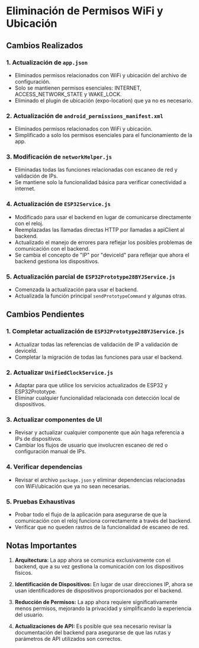 # Eliminación de Permisos WiFi y Ubicación

## Cambios Realizados

### 1. Actualización de `app.json`
- Eliminados permisos relacionados con WiFi y ubicación del archivo de configuración.
- Solo se mantienen permisos esenciales: INTERNET, ACCESS_NETWORK_STATE y WAKE_LOCK.
- Eliminado el plugin de ubicación (expo-location) que ya no es necesario.

### 2. Actualización de `android_permissions_manifest.xml`
- Eliminados permisos relacionados con WiFi y ubicación.
- Simplificado a solo los permisos esenciales para el funcionamiento de la app.

### 3. Modificación de `networkHelper.js`
- Eliminadas todas las funciones relacionadas con escaneo de red y validación de IPs.
- Se mantiene solo la funcionalidad básica para verificar conectividad a internet.

### 4. Actualización de `ESP32Service.js`
- Modificado para usar el backend en lugar de comunicarse directamente con el reloj.
- Reemplazadas las llamadas directas HTTP por llamadas a apiClient al backend.
- Actualizado el manejo de errores para reflejar los posibles problemas de comunicación con el backend.
- Se cambia el concepto de "IP" por "deviceId" para reflejar que ahora el backend gestiona los dispositivos.

### 5. Actualización parcial de `ESP32Prototype28BYJService.js`
- Comenzada la actualización para usar el backend.
- Actualizada la función principal `sendPrototypeCommand` y algunas otras.

## Cambios Pendientes

### 1. Completar actualización de `ESP32Prototype28BYJService.js`
- Actualizar todas las referencias de validación de IP a validación de deviceId.
- Completar la migración de todas las funciones para usar el backend.

### 2. Actualizar `UnifiedClockService.js`
- Adaptar para que utilice los servicios actualizados de ESP32 y ESP32Prototype.
- Eliminar cualquier funcionalidad relacionada con detección local de dispositivos.

### 3. Actualizar componentes de UI
- Revisar y actualizar cualquier componente que aún haga referencia a IPs de dispositivos.
- Cambiar los flujos de usuario que involucren escaneo de red o configuración manual de IPs.

### 4. Verificar dependencias
- Revisar el archivo `package.json` y eliminar dependencias relacionadas con WiFi/ubicación que ya no sean necesarias.

### 5. Pruebas Exhaustivas
- Probar todo el flujo de la aplicación para asegurarse de que la comunicación con el reloj funciona correctamente a través del backend.
- Verificar que no queden rastros de la funcionalidad de escaneo de red.

## Notas Importantes

1. **Arquitectura:** La app ahora se comunica exclusivamente con el backend, que a su vez gestiona la comunicación con los dispositivos físicos.

2. **Identificación de Dispositivos:** En lugar de usar direcciones IP, ahora se usan identificadores de dispositivos proporcionados por el backend.

3. **Reducción de Permisos:** La app ahora requiere significativamente menos permisos, mejorando la privacidad y simplificando la experiencia del usuario.

4. **Actualizaciones de API:** Es posible que sea necesario revisar la documentación del backend para asegurarse de que las rutas y parámetros de API utilizados son correctos.
